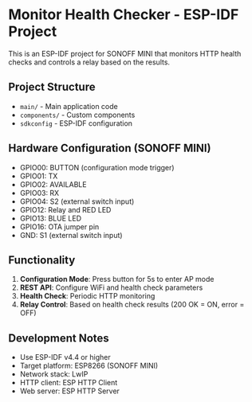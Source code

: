<!-- Use this file to provide workspace-specific custom instructions to Copilot. For more details, visit https://code.visualstudio.com/docs/copilot/copilot-customization#_use-a-githubcopilotinstructionsmd-file -->

# Monitor Health Checker - ESP-IDF Project

This is an ESP-IDF project for SONOFF MINI that monitors HTTP health checks and controls a relay based on the results.

## Project Structure
- `main/` - Main application code
- `components/` - Custom components
- `sdkconfig` - ESP-IDF configuration

## Hardware Configuration (SONOFF MINI)
- GPIO00: BUTTON (configuration mode trigger)
- GPIO01: TX
- GPIO02: AVAILABLE
- GPIO03: RX
- GPIO04: S2 (external switch input)
- GPIO12: Relay and RED LED
- GPIO13: BLUE LED
- GPIO16: OTA jumper pin
- GND: S1 (external switch input)

## Functionality
1. **Configuration Mode**: Press button for 5s to enter AP mode
2. **REST API**: Configure WiFi and health check parameters
3. **Health Check**: Periodic HTTP monitoring
4. **Relay Control**: Based on health check results (200 OK = ON, error = OFF)

## Development Notes
- Use ESP-IDF v4.4 or higher
- Target platform: ESP8266 (SONOFF MINI)
- Network stack: LwIP
- HTTP client: ESP HTTP Client
- Web server: ESP HTTP Server
